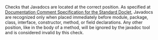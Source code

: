 Checks that Javadocs are located at the correct position.
As specified at [Documentation Comment Specification for the Standard Doclet](https://docs.oracle.com/en/java/javase/11/docs/specs/doc-comment-spec.html),
Javadocs are recognized only when placed immediately before module, package, class,
interface, constructor, method, or field declarations. Any other position, like
in the body of a method, will be ignored by the javadoc tool and is considered
invalid by this check.
